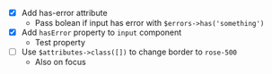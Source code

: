 - [x] Add has-error attribute
  - Pass bolean if input has error with `$errors->has('something')`
- [x] Add `hasError` property to `input` component
  - Test property
- [ ] Use `$attributes->class([])` to change border to `rose-500`
  - Also on focus
